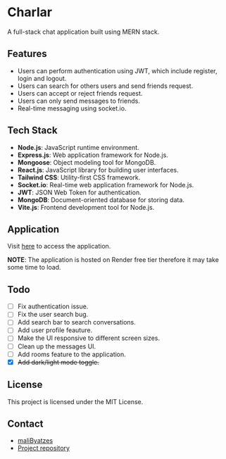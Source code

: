 # Charlar

A full-stack chat application built using MERN stack.

## Features

- Users can perform authentication using JWT, which include register, login and logout.
- Users can search for others users and send friends request.
- Users can accept or reject friends request.
- Users can only send messages to friends.
- Real-time messaging using socket.io.

## Tech Stack

- **Node.js**: JavaScript runtime environment.
- **Express.js**: Web application framework for Node.js.
- **Mongoose**: Object modeling tool for MongoDB.
- **React.js**: JavaScript library for building user interfaces.
- **Tailwind CSS**: Utility-first CSS framework.
- **Socket.io**: Real-time web application framework for Node.js.
- **JWT**: JSON Web Token for authentication.
- **MongoDB**: Document-oriented database for storing data.
- **Vite.js**: Frontend development tool for Node.js.

## Application

Visit [here](https://charlar.onrender.com/) to access the application.

**NOTE**: The application is hosted on Render free tier therefore it may take some time to load.

## Todo

- [ ] Fix authentication issue.
- [ ] Fix the user search bug.
- [ ] Add search bar to search conversations.
- [ ] Add user profile feauture.
- [ ] Make the UI responsive to different screen sizes.
- [ ] Clean up the messages UI.
- [ ] Add rooms feature to the application.
- [x] ~~Add dark/light mode toggle.~~

## License

This project is licensed under the MIT License.

## Contact

- [maliByatzes](mailto:malib2027@gmail.com)
- [Project repository](https://github.com/malibByatzes/charlar)
